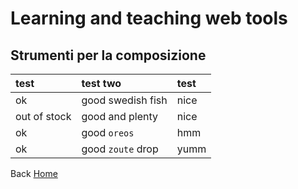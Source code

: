 # Learning and teaching web tools

## Strumenti per la composizione

| test         | test two          | test  |
|:-------------|:------------------|:------|
| ok           | good swedish fish | nice  |
| out of stock | good and plenty   | nice  |
| ok           | good `oreos`      | hmm   |
| ok           | good `zoute` drop | yumm  |









Back [Home](https://giuseppebergamino.github.io/Home/)
